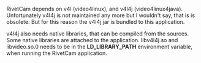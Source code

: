 RivetCam depends on v4l (video4linux), and v4l4j (video4linux4java).
Unfortunately v4l4j is not maintained any more but I wouldn't say, that is is obsolete.
But for this reason the v4l4j jar is bundled to this application.

v4l4j also needs native libraries, that can be compiled from the sources. Some native libraries
are attached to the application.
libv4l4j.so and libvideo.so.0 needs to be in the **LD_LIBRARY_PATH** environment variable,
when running the RivetCam application.